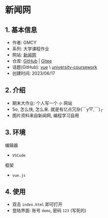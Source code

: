 # 新闻网

## 1. 基本信息

- 作者: GMCY
- 系列: 大学课程作业
- 网站: [新闻网](https://gmcy2020.github.io/University-News-Web/)
- 仓库: [GitHub](https://github.com/GMCY2020/University-News-Web) | [Gitee](https://gitee.com/GMCY2020/University-News-Web)
- 话题(GitHub): [vue](https://github.com/topics/vue) \ [university-coursework](https://github.com/topics/university-coursework)
- 创建时间: 2023/06/17

## 2. 介绍

- 期末大作业: 个人写一个 `小` 网站
- So, 怎么快, 怎么来. 就是有亿点冗杂(￣y▽,￣)╭ 
- 图片资料来自新闻网, 编程学习自用


## 3. 环境

编辑器
- `VSCode`

框架
- `vue.js`

## 4. 使用

- 双击 `index.html` 即可打开
- 登陆界面: 账号 `demo`, 密码 `123` (写死的)
